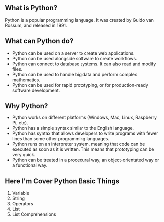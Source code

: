 ## What is Python?

Python is a popular programming language. It was created by Guido van Rossum, and released in 1991.

## What can Python do?

* Python can be used on a server to create web applications.
* Python can be used alongside software to create workflows.
* Python can connect to database systems. It can also read and modify 
  files.
* Python can be used to handle big data and perform complex mathematics.
* Python can be used for rapid prototyping, or for production-ready 
  software development.

## Why Python?
* Python works on different platforms (Windows, Mac, Linux, Raspberry Pi, etc).
* Python has a simple syntax similar to the English language.
* Python has syntax that allows developers to write programs with fewer 
  lines than some other programming languages.
* Python runs on an interpreter system, meaning that code can be executed 
  as soon as it is written. This means that prototyping can be very 
  quick.
* Python can be treated in a procedural way, an object-orientated way or 
  a functional way.
  
  
## Here I'm Cover Python Basic Things
1. Variable
2. String
3. Operators
4. List
5. List Comprehensions
